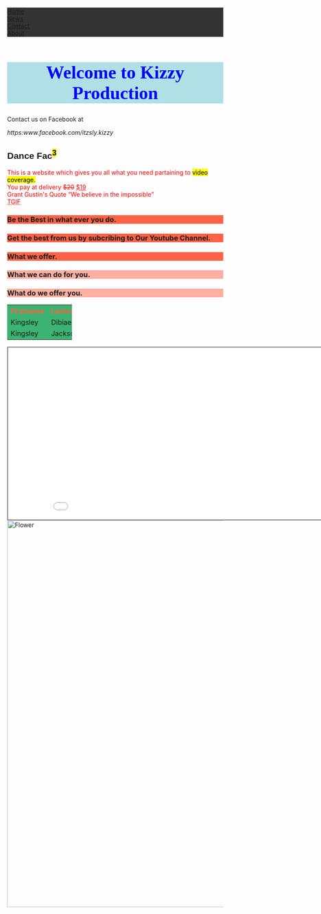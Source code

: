 <!DOCTYPE html>
<html>
<head>
<title>Kizzy Production</title>
<style>
ul {
    list-style-type: none;
    margin: 0;
    padding: 0;
    overflow: hidden;
    background-color: #333333;
}

li {
    float: left;
}

li a {
    display: block;
    color: white;
    text-align: center;
    padding: 16px;
    text-decoration: none;
}

li a:hover {
    background-color: #111111;
}
</style>
</head>
<body>

<ul>
  <li><a href="#home">Home</a></li>
  <li><a href="https://www.kctech.ml">News</a></li>
  <li><a href="https://www.facebook.com/itzsly.kizzy">Contact</a></li>
  <li><a href="#about">About</a></li>
</ul>

</body>
</html>
<htmllang="en-US">

<title>Kizzy Production</title>

<body>

<h1 style="text-align:center; property:value; font-family:Tahoma; background-color:powderblue; color:blue; font-size:300%;">Welcome to Kizzy Production</h1>
<p title="Copy the link below and paste in your browser">Contact us on Facebook at<address> https:www.facebook.com/itzsly.kizzy</address>
<h2 style="font-family:Arial;">Dance Fac<sup><mark>3</mark></sup></h2>
<p style="color:red">This is a website which gives you all what you need partaining to <mark>video coverage.</mark> <br>You pay at delivery <del>$20</del> <ins>$19</ins><br>Grant Gustin's Quote <q>We believe in the impossible</q><br><abbr title="Thank God Its Friday">TGIF</abbr></p>
<h3 style="background-color:rgb(255, 99, 71);">Be the Best in what ever you do.</h3>
<h3 style="background-color:#ff6347;">Get the best from us by subcribing to Our Youtube Channel.</h3>
<h3 style="background-color:hsl(9, 100%, 64%);">What we offer.</h3>

<h3 style="background-color:rgba(255, 99, 71, 0.5);">What we can do for you.</h3>
<h3 style="background-color:hsla(9, 100%, 64%, 0.5);">What do we offer you.</h3>
<table style="width:30%; background-color:mediumseagreen;">
  <tr style="color:#ff6347;">
    <th>Firstname</th>
    <th>Lastname</th> 
    <th>Age</th>
  </tr>
  <tr>
    <td>Kingsley</td>
    <td>Dibiaezue</td> 
    <td>20</td>
  </tr>
  <tr>
    <td>Kingsley</td>
    <td>Jackson</td> 
    <td>22</td>
  </tr>
</table>
<iframe src="Magic.html" style="border:2px solid grey;" height="400" width="900"></iframe>
<img src="C:\Users\hp\Desktop\flower.jpg" alt="Flower" style="float:left;width:900px;height:900px;">
<!-- dont forget to add your comments here later-->
<a href=https://www.kctech.ml>

</body>
</html>
